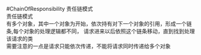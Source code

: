 #ChainOfResponsibility 责任链模式  
责任链模式  
有多个对象，其中一个对象为开始，依次持有对下一个对象的引用，形成一个链条,每个对象的处理逻辑都不同，
请求进来以后依照这个链条移动，直到找到处理该请求的类  
需要注意的一点是请求只能依次传递，不能将请求同时传递给多个对象